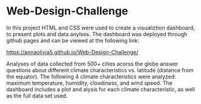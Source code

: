 # Web-Design-Challenge

In this project HTML and CSS were used to create a visualiztion dashboard, to present plots and data anylses. The dashboard was deployed through github pages and can be viewed at the following link:

https://annaolivia5.github.io/Web-Design-Challenge/

Analyses of data collected from 500+ cities acorss the globe answer questions about different climate characteristics vs. latitude (distance from the equator). The following 4 climate characteristics were analyzed: maximum temperature, humidity, cloudiness, and wind speed. The dashboard includes a plot and alysis for each climate characteristic, as well as the full data set used. 



